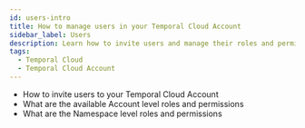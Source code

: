 ```yaml
---
id: users-intro
title: How to manage users in your Temporal Cloud Account
sidebar_label: Users
description: Learn how to invite users and manage their roles and permissions.
tags:
  - Temporal Cloud
  - Temporal Cloud Account
---
```


- How to invite users to your Temporal Cloud Account
- What are the available Account level roles and permissions
- What are the Namespace level roles and permissions
